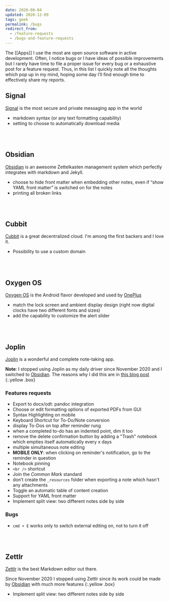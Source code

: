```yaml
---
date: 2020-08-04
updated: 2020-12-09
tags: geek
permalink: /bugs
redirect_from:
  - /feature-requests
  - /bugs-and-feature-requests
---
```

The [[Apps]] I use the most are open source software in active development. Often, I notice bugs or I have ideas of possible improvements but I rarely have time to file a proper issue for every bug or a exhaustive post for a feature request. Thus, in this list I quickly note all the thoughts which pop up in my mind, hoping some day I’ll find enough time to effectively share my reports.

## Signal

[Signal](https://signal.org) is the most secure and private messaging app in the world

- markdown syntax (or any text formatting capability)
- setting to choose to automatically download media

<br>
<br>

## Obsidian

[Obsidian](https://obsidian.md) is an awesome Zettelkasten management system which perfectly integrates with markdown and Jekyll.

- choose to hide front matter when embedding other notes, even if “show YAML front matter” is switched on for the notes
- printing all broken links

<br>
<br>

## Cubbit

[Cubbit](https://cubbit.io) is a great decentralized cloud. I'm among the first backers and I love it.

- Possibility to use a custom domain

<br>
<br>

## Oxygen OS

[Oxygen OS](https://www.oneplus.com/it/oxygenos) is the Android flavor developed and used by [OnePlus](https://oneplus.com)

- match the lock screen and ambient display design (right now digital clocks have two different fonts and sizes)
- add the capability to customize the alert slider

<br>
<br>

## Joplin

[Joplin](http://joplinapp.org) is a wonderful and complete note-taking app.

**Note**: I stopped using Joplin as my daily driver since November 2020 and I switched to [Obsidian](Bugs%20and%20Feature%20Requests.md#obsidian). The reasons why I did this are in [this blog post](/switch-to-zettelkasten)
{:.yellow .box}

### Features requests

- Export to docx/odt: pandoc integration
- Choose or edit formatting options of exported PDFs from GUI
- Syntax Highlighting on mobile
- Keyboard Shortcut for To-Do/Note conversion
- display To-Dos on top after reminder rung
- when a completed to-do has an indented point, dim it too
- remove the delete confirmation button by adding a "Trash" notebook which empties itself automatically every x days
- multiple simultaneous note editing
- **MOBILE ONLY**: when clicking on reminder's notification, go to the reminder in question
- Notebook pinning
- `<br />` shortcut
- Join the *Common Mark* standard
- don’t create the `_resources` folder when exporting a note which hasn't any attachments
- Toggle an automatic table of content creation
- Support for YAML front matter
- Implement split view: two different notes side by side

### Bugs

- `cmd + E` works only to switch external editing on, not to turn it off

<br>
<br>

## Zettlr

[Zettlr](https://www.zettlr.com) is the best Markdown editor out there.

Since November 2020 I stopped using Zettlr since its work could be made by [Obsidian](Bugs%20and%20Feature%20Requests.md#obsidian) with much more features
{:.yellow .box}

- Implement split view: two different notes side by side